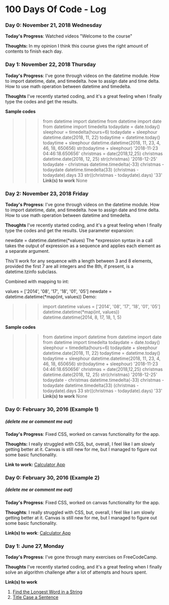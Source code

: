 # 100 Days Of Code - Log

### Day 0: November 21, 2018 Wednesday

**Today's Progress**: Watched videos "Welcome to the course"

**Thoughts:** In my opinion I think this course gives the right amount of contents to finish each day. 


### Day 1: November 22, 2018 Thursday

**Today's Progress**: I've gone through videos on the datetime module. How to import datetime, date, and timedelta. how to assign date and time delta. How to use math operation between datetime and timedelta.

**Thoughts** I've recently started coding, and it's a great feeling when I finally type the codes and get the results.

**Sample codes**
>>>from datetime import datetime
>>>from datetime import date
>>>from datetime import timedelta
>>> todaydate = date.today()
>>> sleephour = timedelta(hours=6)
>>> todaydate + sleephour
datetime.date(2018, 11, 22)
>>> todaytime = datetime.today()
>>> todaytime + sleephour
datetime.datetime(2018, 11, 23, 4, 46, 18, 650656)
>>> str(todaytime + sleephour)
'2018-11-23 04:46:18.650656'
>>> christmas = date(2018,12,25)
>>> christmas
datetime.date(2018, 12, 25)
>>> str(christmas)
'2018-12-25'
>>> todaydate - christmas
datetime.timedelta(-33)
>>> christmas - todaydate
datetime.timedelta(33)
>>> (christmas - todaydate).days
33
>>> str((christmas - todaydate).days)
'33'
**Link(s) to work**
None


### Day 2: November 23, 2018 Friday

**Today's Progress**: I've gone through videos on the datetime module. How to import datetime, date, and timedelta. how to assign date and time delta. How to use math operation between datetime and timedelta.

**Thoughts** I've recently started coding, and it's a great feeling when I finally type the codes and get the results.
Use parameter expansion:

newdate = datetime.datetime(*values)
The *expression syntax in a call takes the output of expression as a sequence and applies each element as a separate argument.

This'll work for any sequence with a length between 3 and 8 elements, provided the first 7 are all integers and the 8th, if present, is a datetime.tzinfo subclass.

Combined with mapping to int:

values = ['2014', '08', '17', '18', '01', '05']
newdate = datetime.datetime(*map(int, values))
Demo:

>>> import datetime
>>> values = ['2014', '08', '17', '18', '01', '05']
>>> datetime.datetime(*map(int, values))
datetime.datetime(2014, 8, 17, 18, 1, 5)

**Sample codes**
>>>from datetime import datetime
>>>from datetime import date
>>>from datetime import timedelta
>>> todaydate = date.today()
>>> sleephour = timedelta(hours=6)
>>> todaydate + sleephour
datetime.date(2018, 11, 22)
>>> todaytime = datetime.today()
>>> todaytime + sleephour
datetime.datetime(2018, 11, 23, 4, 46, 18, 650656)
>>> str(todaytime + sleephour)
'2018-11-23 04:46:18.650656'
>>> christmas = date(2018,12,25)
>>> christmas
datetime.date(2018, 12, 25)
>>> str(christmas)
'2018-12-25'
>>> todaydate - christmas
datetime.timedelta(-33)
>>> christmas - todaydate
datetime.timedelta(33)
>>> (christmas - todaydate).days
33
>>> str((christmas - todaydate).days)
'33'
**Link(s) to work**
None


### Day 0: February 30, 2016 (Example 1)
##### (delete me or comment me out)

**Today's Progress**: Fixed CSS, worked on canvas functionality for the app.

**Thoughts:** I really struggled with CSS, but, overall, I feel like I am slowly getting better at it. Canvas is still new for me, but I managed to figure out some basic functionality.

**Link to work:** [Calculator App](http://www.example.com)

### Day 0: February 30, 2016 (Example 2)
##### (delete me or comment me out)

**Today's Progress**: Fixed CSS, worked on canvas functionality for the app.

**Thoughts**: I really struggled with CSS, but, overall, I feel like I am slowly getting better at it. Canvas is still new for me, but I managed to figure out some basic functionality.

**Link(s) to work**: [Calculator App](http://www.example.com)


### Day 1: June 27, Monday

**Today's Progress**: I've gone through many exercises on FreeCodeCamp.

**Thoughts** I've recently started coding, and it's a great feeling when I finally solve an algorithm challenge after a lot of attempts and hours spent.

**Link(s) to work**
1. [Find the Longest Word in a String](https://www.freecodecamp.com/challenges/find-the-longest-word-in-a-string)
2. [Title Case a Sentence](https://www.freecodecamp.com/challenges/title-case-a-sentence)
